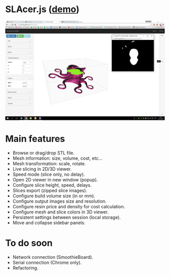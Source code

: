 # SLAcer.js ([demo](http://lautr3k.github.io/SLAcer.js/))
![Screenshot](/screenshot.png?raw=true)

# Main features
- Browse or drag/drop STL file.
- Mesh information: size, volume, cost, etc...
- Mesh transformation: scale, rotate.
- Live slicing in 2D/3D viewer.
- Speed mode (slice only, no delay).
- Open 2D viewer in new window (popup).
- Configure slice height, speed, delays.
- Slices export (zipped slice images).
- Configure build volume size (in or mm).
- Configure output images size and resolution.
- Configure resin price and density for cost calculation.
- Configure mesh and slice colors in 3D viewer.
- Persistent settings between session (local storage).
- Move and collapse sidebar panels.

# To do soon
- Network connection (SmoothieBoard).
- Serial connection (Chrome only).
- Refactoring.
